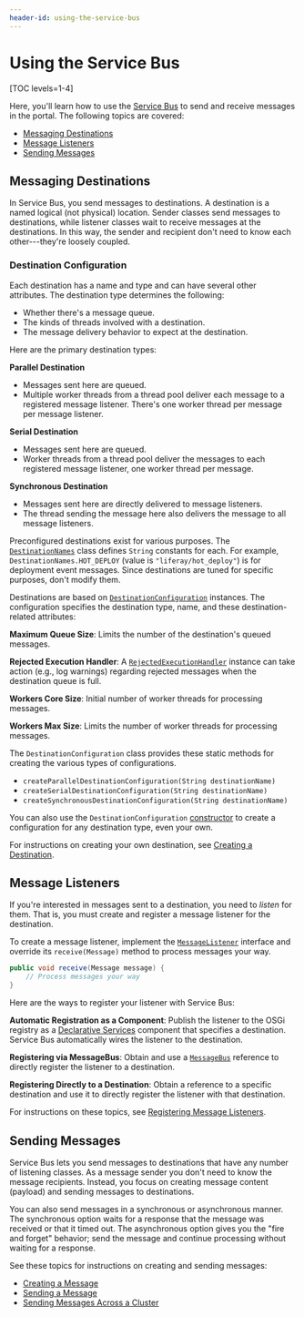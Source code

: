 ```yaml
---
header-id: using-the-service-bus
---
```


# Using the Service Bus

[TOC levels=1-4]

Here, you'll learn how to use the 
[Service Bus](/docs/7-2/frameworks/-/knowledge_base/f/back-end-frameworks#service-bus) 
to send and receive messages in the portal. The following topics are covered: 

-   [Messaging Destinations](#messaging-destinations)
-   [Message Listeners](#message-listeners)
-   [Sending Messages](#sending-messages)

## Messaging Destinations

In Service Bus, you send messages to destinations. A destination is a named 
logical (not physical) location. Sender classes send messages to destinations, 
while listener classes wait to receive messages at the destinations. In this 
way, the sender and recipient don't need to know each other---they're loosely
coupled. 

### Destination Configuration

Each destination has a name and type and can have several other attributes. The 
destination type determines the following: 

-   Whether there's a message queue. 
-   The kinds of threads involved with a destination. 
-   The message delivery behavior to expect at the destination. 

Here are the primary destination types:

**Parallel Destination**

-   Messages sent here are queued.
-   Multiple worker threads from a thread pool deliver each message to a 
    registered message listener. There's one worker thread per message per 
    message listener. 

**Serial Destination**

-   Messages sent here are queued. 
-   Worker threads from a thread pool deliver the messages to each registered 
    message listener, one worker thread per message. 

**Synchronous Destination**

-   Messages sent here are directly delivered to message listeners. 
-   The thread sending the message here also delivers the message to all message 
    listeners. 

Preconfigured destinations exist for various purposes. The 
[`DestinationNames`](@platform-ref@/7.2-latest/javadocs/portal-kernel/com/liferay/portal/kernel/messaging/DestinationNames.html)
class defines `String` constants for each. For example, 
`DestinationNames.HOT_DEPLOY` (value is  `"liferay/hot_deploy"`) is for 
deployment event messages. Since destinations are tuned for specific purposes, 
don't modify them. 

Destinations are based on 
[`DestinationConfiguration`](@platform-ref@/7.2-latest/javadocs/portal-kernel/com/liferay/portal/kernel/messaging/DestinationConfiguration.html) 
instances. The configuration specifies the destination type, name, and these 
destination-related attributes: 

**Maximum Queue Size**: Limits the number of the destination's queued messages. 

**Rejected Execution Handler**: A 
[`RejectedExecutionHandler`](@platform-ref@/7.2-latest/javadocs/portal-kernel/com/liferay/portal/kernel/concurrent/RejectedExecutionHandler.html) 
instance can take action (e.g., log warnings) regarding rejected messages when 
the destination queue is full. 

**Workers Core Size**: Initial number of worker threads for processing messages. 

**Workers Max Size**: Limits the number of worker threads for processing 
messages. 

The `DestinationConfiguration` class provides these static methods for creating 
the various types of configurations. 

-   `createParallelDestinationConfiguration(String destinationName)`
-   `createSerialDestinationConfiguration(String destinationName)`
-   `createSynchronousDestinationConfiguration(String destinationName)`

You can also use the `DestinationConfiguration` 
[constructor](@platform-ref@/7.2-latest/javadocs/portal-kernel/com/liferay/portal/kernel/messaging/DestinationConfiguration.html#DestinationConfiguration-java.lang.String-java.lang.String-) 
to create a configuration for any destination type, even your own. 

For instructions on creating your own destination, see 
[Creating a Destination](/docs/7-2/frameworks/-/knowledge_base/f/creating-a-destination). 

## Message Listeners

If you're interested in messages sent to a destination, you need to *listen* for 
them. That is, you must create and register a message listener for the 
destination. 

To create a message listener, implement the
[`MessageListener`](@platform-ref@/7.2-latest/javadocs/portal-kernel/com/liferay/portal/kernel/messaging/MessageListener.html) 
interface and override its `receive(Message)` method to process messages your 
way. 

```java
public void receive(Message message) {
    // Process messages your way
}
```

Here are the ways to register your listener with Service Bus: 

**Automatic Registration as a Component**: Publish the listener to the OSGi 
registry as a 
[Declarative Services](/docs/7-2/frameworks/-/knowledge_base/f/declarative-services) 
component that specifies a destination. Service Bus automatically wires the 
listener to the destination. 

**Registering via MessageBus**: Obtain and use a 
[`MessageBus`](@platform-ref@/7.2-latest/javadocs/portal-kernel/com/liferay/portal/kernel/messaging/MessageBus.html) 
reference to directly register the listener to a destination. 

**Registering Directly to a Destination**: Obtain a reference to a specific 
destination and use it to directly register the listener with that destination. 

For instructions on these topics, see 
[Registering Message Listeners](/docs/7-2/frameworks/-/knowledge_base/f/registering-message-listeners). 

## Sending Messages

Service Bus lets you send messages to destinations that have any number of 
listening classes. As a message sender you don't need to know the message 
recipients. Instead, you focus on creating message content (payload) and sending 
messages to destinations. 

You can also send messages in a synchronous or asynchronous manner. The 
synchronous option waits for a response that the message was received or that it 
timed out. The asynchronous option gives you the "fire and forget" behavior; 
send the message and continue processing without waiting for a response. 

See these topics for instructions on creating and sending messages: 

- [Creating a Message](/docs/7-2/frameworks/-/knowledge_base/f/creating-a-message) 
- [Sending a Message](/docs/7-2/frameworks/-/knowledge_base/f/sending-a-message) 
- [Sending Messages Across a Cluster](/docs/7-2/frameworks/-/knowledge_base/f/sending-messages-across-a-cluster) 

